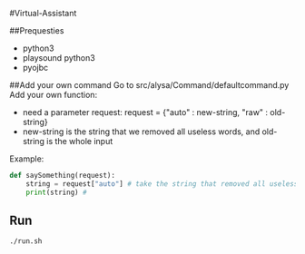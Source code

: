 #Virtual-Assistant

##Prequesties
 - python3
 - playsound python3
 - pyojbc

##Add your own command
Go to src/alysa/Command/defaultcommand.py
Add your own function:
 - need a parameter request: request = {"auto" : new-string, "raw" : old-string}
 - new-string is the string that we removed all useless words, and old-string is the whole input

Example:
```python
def saySomething(request):
	string = request["auto"] # take the string that removed all useless words
	print(string) #
```

## Run
```
./run.sh
```
